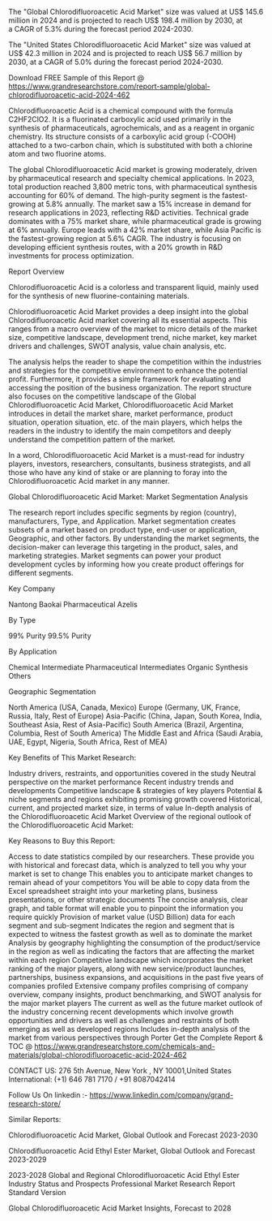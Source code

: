  The "Global Chlorodifluoroacetic Acid Market" size was valued at US$ 145.6 million in 2024 and is projected to reach US$ 198.4 million by 2030, at a CAGR of 5.3% during the forecast period 2024-2030.



The "United States Chlorodifluoroacetic Acid Market" size was valued at US$ 42.3 million in 2024 and is projected to reach US$ 56.7 million by 2030, at a CAGR of 5.0% during the forecast period 2024-2030.

Download FREE Sample of this Report @ https://www.grandresearchstore.com/report-sample/global-chlorodifluoroacetic-acid-2024-462




Chlorodifluoroacetic Acid is a chemical compound with the formula C2HF2ClO2. It is a fluorinated carboxylic acid used primarily in the synthesis of pharmaceuticals, agrochemicals, and as a reagent in organic chemistry. Its structure consists of a carboxylic acid group (-COOH) attached to a two-carbon chain, which is substituted with both a chlorine atom and two fluorine atoms.



The global Chlorodifluoroacetic Acid market is growing moderately, driven by pharmaceutical research and specialty chemical applications. In 2023, total production reached 3,800 metric tons, with pharmaceutical synthesis accounting for 60% of demand. The high-purity segment is the fastest-growing at 5.8% annually. The market saw a 15% increase in demand for research applications in 2023, reflecting R&D activities. Technical grade dominates with a 75% market share, while pharmaceutical grade is growing at 6% annually. Europe leads with a 42% market share, while Asia Pacific is the fastest-growing region at 5.6% CAGR. The industry is focusing on developing efficient synthesis routes, with a 20% growth in R&D investments for process optimization.







Report Overview

Chlorodifluoroacetic Acid is a colorless and transparent liquid, mainly used for the synthesis of new fluorine-containing materials.



Chlorodifluoroacetic Acid Market provides a deep insight into the global Chlorodifluoroacetic Acid market covering all its essential aspects. This ranges from a macro overview of the market to micro details of the market size, competitive landscape, development trend, niche market, key market drivers and challenges, SWOT analysis, value chain analysis, etc.



The analysis helps the reader to shape the competition within the industries and strategies for the competitive environment to enhance the potential profit. Furthermore, it provides a simple framework for evaluating and accessing the position of the business organization. The report structure also focuses on the competitive landscape of the Global Chlorodifluoroacetic Acid Market, Chlorodifluoroacetic Acid Market introduces in detail the market share, market performance, product situation, operation situation, etc. of the main players, which helps the readers in the industry to identify the main competitors and deeply understand the competition pattern of the market.



In a word, Chlorodifluoroacetic Acid Market is a must-read for industry players, investors, researchers, consultants, business strategists, and all those who have any kind of stake or are planning to foray into the Chlorodifluoroacetic Acid market in any manner.



Global Chlorodifluoroacetic Acid Market: Market Segmentation Analysis

The research report includes specific segments by region (country), manufacturers, Type, and Application. Market segmentation creates subsets of a market based on product type, end-user or application, Geographic, and other factors. By understanding the market segments, the decision-maker can leverage this targeting in the product, sales, and marketing strategies. Market segments can power your product development cycles by informing how you create product offerings for different segments.



Key Company



Nantong Baokai Pharmaceutical
Azelis


By Type



99% Purity
99.5% Purity


By Application



Chemical Intermediate
Pharmaceutical Intermediates
Organic Synthesis
Others


Geographic Segmentation



North America (USA, Canada, Mexico)
Europe (Germany, UK, France, Russia, Italy, Rest of Europe)
Asia-Pacific (China, Japan, South Korea, India, Southeast Asia, Rest of Asia-Pacific)
South America (Brazil, Argentina, Columbia, Rest of South America)
The Middle East and Africa (Saudi Arabia, UAE, Egypt, Nigeria, South Africa, Rest of MEA)


Key Benefits of This Market Research:



Industry drivers, restraints, and opportunities covered in the study
Neutral perspective on the market performance
Recent industry trends and developments
Competitive landscape & strategies of key players
Potential & niche segments and regions exhibiting promising growth covered
Historical, current, and projected market size, in terms of value
In-depth analysis of the Chlorodifluoroacetic Acid Market
Overview of the regional outlook of the Chlorodifluoroacetic Acid Market:


Key Reasons to Buy this Report:



Access to date statistics compiled by our researchers. These provide you with historical and forecast data, which is analyzed to tell you why your market is set to change
This enables you to anticipate market changes to remain ahead of your competitors
You will be able to copy data from the Excel spreadsheet straight into your marketing plans, business presentations, or other strategic documents
The concise analysis, clear graph, and table format will enable you to pinpoint the information you require quickly
Provision of market value (USD Billion) data for each segment and sub-segment
Indicates the region and segment that is expected to witness the fastest growth as well as to dominate the market
Analysis by geography highlighting the consumption of the product/service in the region as well as indicating the factors that are affecting the market within each region
Competitive landscape which incorporates the market ranking of the major players, along with new service/product launches, partnerships, business expansions, and acquisitions in the past five years of companies profiled
Extensive company profiles comprising of company overview, company insights, product benchmarking, and SWOT analysis for the major market players
The current as well as the future market outlook of the industry concerning recent developments which involve growth opportunities and drivers as well as challenges and restraints of both emerging as well as developed regions
Includes in-depth analysis of the market from various perspectives through Porter
Get the Complete Report & TOC @ https://www.grandresearchstore.com/chemicals-and-materials/global-chlorodifluoroacetic-acid-2024-462
 
 

CONTACT US:
276 5th Avenue, New York , NY 10001,United States
International: (+1) 646 781 7170 / +91 8087042414

Follow Us On linkedin :- https://www.linkedin.com/company/grand-research-store/


Similar Reports:

Chlorodifluoroacetic Acid Market, Global Outlook and Forecast 2023-2030

Chlorodifluoroacetic Acid Ethyl Ester Market, Global Outlook and Forecast 2023-2029

2023-2028 Global and Regional Chlorodifluoroacetic Acid Ethyl Ester Industry Status and Prospects Professional Market Research Report Standard Version

Global Chlorodifluoroacetic Acid Market Insights, Forecast to 2028
